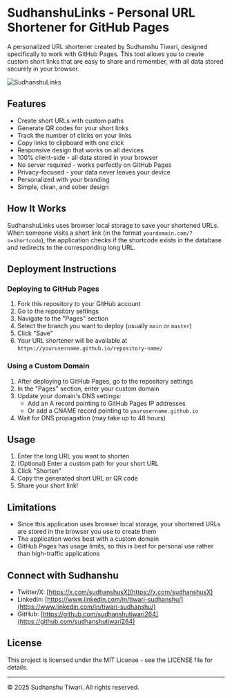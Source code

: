 # SudhanshuLinks - Personal URL Shortener for GitHub Pages

A personalized URL shortener created by Sudhanshu Tiwari, designed specifically to work with GitHub Pages. This tool allows you to create custom short links that are easy to share and remember, with all data stored securely in your browser.

![SudhanshuLinks](https://via.placeholder.com/800x400?text=SudhanshuLinks)

## Features

- Create short URLs with custom paths
- Generate QR codes for your short links
- Track the number of clicks on your links
- Copy links to clipboard with one click
- Responsive design that works on all devices
- 100% client-side - all data stored in your browser
- No server required - works perfectly on GitHub Pages
- Privacy-focused - your data never leaves your device
- Personalized with your branding
- Simple, clean, and sober design

## How It Works

SudhanshuLinks uses browser local storage to save your shortened URLs. When someone visits a short link (in the format `yourdomain.com/?s=shortcode`), the application checks if the shortcode exists in the database and redirects to the corresponding long URL.

## Deployment Instructions

### Deploying to GitHub Pages

1. Fork this repository to your GitHub account
2. Go to the repository settings
3. Navigate to the "Pages" section
4. Select the branch you want to deploy (usually `main` or `master`)
5. Click "Save"
6. Your URL shortener will be available at `https://yourusername.github.io/repository-name/`

### Using a Custom Domain

1. After deploying to GitHub Pages, go to the repository settings
2. In the "Pages" section, enter your custom domain
3. Update your domain's DNS settings:
   - Add an A record pointing to GitHub Pages IP addresses
   - Or add a CNAME record pointing to `yourusername.github.io`
4. Wait for DNS propagation (may take up to 48 hours)

## Usage

1. Enter the long URL you want to shorten
2. (Optional) Enter a custom path for your short URL
3. Click "Shorten"
4. Copy the generated short URL or QR code
5. Share your short link!

## Limitations

- Since this application uses browser local storage, your shortened URLs are stored in the browser you use to create them
- The application works best with a custom domain
- GitHub Pages has usage limits, so this is best for personal use rather than high-traffic applications

## Connect with Sudhanshu

- Twitter/X: [https://x.com/sudhanshusX](https://x.com/sudhanshusX)
- LinkedIn: [https://www.linkedin.com/in/tiwari-sudhanshu/](https://www.linkedin.com/in/tiwari-sudhanshu/)
- GitHub: [https://github.com/sudhanshutiwari264](https://github.com/sudhanshutiwari264)

## License

This project is licensed under the MIT License - see the LICENSE file for details.

---

© 2025 Sudhanshu Tiwari. All rights reserved.